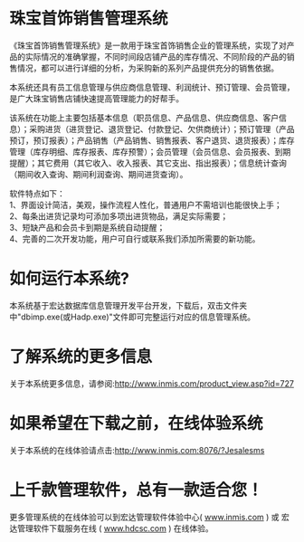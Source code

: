 # 珠宝首饰销售管理系统

《珠宝首饰销售管理系统》是一款用于珠宝首饰销售企业的管理系统，实现了对产品的实际情况的准确掌握，不同时间段店铺产品的库存情况、不同阶段的产品的销售情况，都可以进行详细的分析，为采购新的系列产品提供充分的销售依据。

本系统还具有员工信息管理与供应商信息管理、利润统计、预订管理、会员管理，是广大珠宝销售店铺快速提高管理能力的好帮手。

该系统在功能上主要包括基本信息（职员信息、产品信息、供应商信息、客户信息）；采购进货（进货登记、退货登记、付款登记、欠供商统计）；预订管理（产品预订，预订报表）；产品销售（产品销售、销售报表、客户退货、退货报表）；库存管理（库存明细、库存报表、库存预警）；会员管理（会员信息、会员报表、到期提醒）；其它费用（其它收入、收入报表、其它支出、指出报表）；信息统计查询（期间收入查询、期间利润查询、期间进货查询）。 

软件特点如下：  
1、界面设计简洁，美观，操作流程人性化，普通用户不需培训也能很快上手；  
2、每条出进货记录均可添加多项出进货物品，满足实际需要；  
3、短缺产品和会员卡到期是系统自动提醒；  
4、完善的二次开发功能，用户可自行或联系我们添加所需要的新功能。  

# 如何运行本系统?

本系统基于宏达数据库信息管理开发平台开发，下载后，双击文件夹中"dbimp.exe(或Hadp.exe)"文件即可完整运行对应的信息管理系统。

# 了解系统的更多信息

关于本系统更多信息，请参阅:http://www.inmis.com/product_view.asp?id=727

# 如果希望在下载之前，在线体验系统

关于本系统的在线体验请点击:http://www.inmis.com:8076/?Jesalesms

# 上千款管理软件，总有一款适合您！

更多管理系统的在线体验可以到宏达管理软件体验中心( www.inmis.com ) 或 宏达管理软件下载服务在线 ( www.hdcsc.com ) 在线体验。

